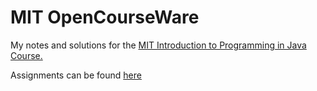 # MIT OpenCourseWare

My notes and solutions for the [MIT Introduction to Programming in Java Course.](https://ocw.mit.edu/courses/electrical-engineering-and-computer-science/6-092-introduction-to-programming-in-java-january-iap-2010/)

Assignments can be found [here](https://ocw.mit.edu/courses/electrical-engineering-and-computer-science/6-092-introduction-to-programming-in-java-january-iap-2010/assignments/)
